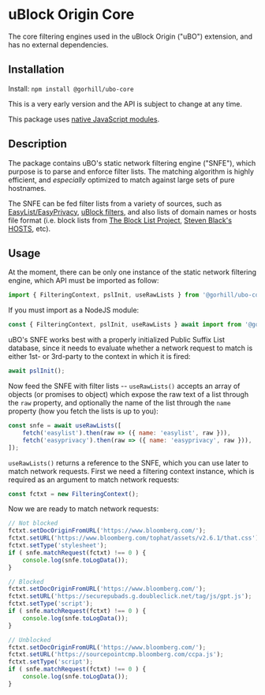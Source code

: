 # uBlock Origin Core

The core filtering engines used in the uBlock Origin ("uBO") extension, and has
no external dependencies.

## Installation

Install: `npm install @gorhill/ubo-core`

This is a very early version and the API is subject to change at any time.

This package uses [native JavaScript modules](https://developer.mozilla.org/en-US/docs/Web/JavaScript/Guide/Modules).


## Description

The package contains uBO's static network filtering engine ("SNFE"), which
purpose is to parse and enforce filter lists. The matching algorithm is highly
efficient, and _especially_ optimized to match against large sets of pure
hostnames.

The SNFE can be fed filter lists from a variety of sources, such as [EasyList/EasyPrivacy](https://easylist.to/), 
[uBlock filters](https://github.com/uBlockOrigin/uAssets/tree/master/filters), 
and also lists of domain names or hosts file format (i.e. block lists from [The Block List Project](https://github.com/blocklistproject/Lists#the-block-list-project), 
[Steven Black's HOSTS](https://github.com/StevenBlack/hosts#readme), etc).


## Usage

At the moment, there can be only one instance of the static network filtering
engine, which API must be imported as follow:

```js
import { FilteringContext, pslInit, useRawLists } from '@gorhill/ubo-core';
```

If you must import as a NodeJS module:

```js
const { FilteringContext, pslInit, useRawLists } await import from '@gorhill/ubo-core';
```

uBO's SNFE works best with a properly initialized Public Suffix List database,
since it needs to evaluate whether a network request to match is either 1st-
or 3rd-party to the context in which it is fired:

```js
await pslInit();
```

Now feed the SNFE with filter lists -- `useRawLists()` accepts an array of
objects (or promises to object) which expose the raw text of a list
through the `raw` property, and optionally the name of the list through the
`name` property (how you fetch the lists is up to you):

```js
const snfe = await useRawLists([
    fetch('easylist').then(raw => ({ name: 'easylist', raw })),
    fetch('easyprivacy').then(raw => ({ name: 'easyprivacy', raw })),
]);
```

`useRawLists()` returns a reference to the SNFE, which you can use later to
match network requests. First we need a filtering context instance, which is
required as an argument to match network requests:

```js
const fctxt = new FilteringContext();
```

Now we are ready to match network requests:

```js
// Not blocked
fctxt.setDocOriginFromURL('https://www.bloomberg.com/');
fctxt.setURL('https://www.bloomberg.com/tophat/assets/v2.6.1/that.css');
fctxt.setType('stylesheet');
if ( snfe.matchRequest(fctxt) !== 0 ) {
    console.log(snfe.toLogData());
}

// Blocked
fctxt.setDocOriginFromURL('https://www.bloomberg.com/');
fctxt.setURL('https://securepubads.g.doubleclick.net/tag/js/gpt.js');
fctxt.setType('script');
if ( snfe.matchRequest(fctxt) !== 0 ) {
    console.log(snfe.toLogData());
}

// Unblocked
fctxt.setDocOriginFromURL('https://www.bloomberg.com/');
fctxt.setURL('https://sourcepointcmp.bloomberg.com/ccpa.js');
fctxt.setType('script');
if ( snfe.matchRequest(fctxt) !== 0 ) {
    console.log(snfe.toLogData());
}
```
